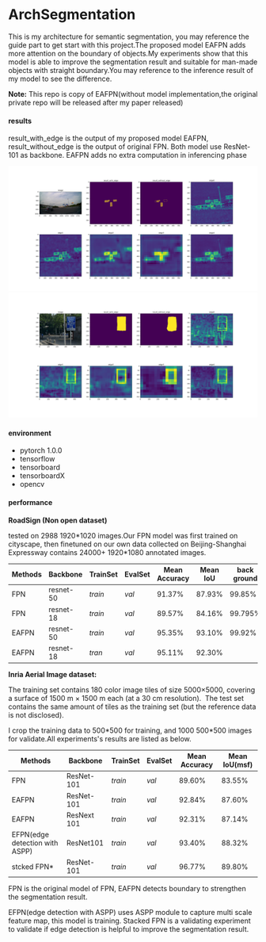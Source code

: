 # ArchSegmentation

This is my architecture for semantic segmentation, you may reference the guide part to get start with this project.The proposed model  EAFPN adds more attention on the boundary of objects.My experiments show that this model is able to improve the segmentation result and suitable for man-made objects with straight boundary.You may reference to the inference result of my model to see the difference.

**Note:** This repo is  copy of EAFPN(without model implementation,the original private repo will be released after my paper released)

#### results

result_with_edge is the output of my proposed model EAFPN, result_without_edge is the output of original FPN. Both model use ResNet-101 as backbone. EAFPN adds no extra computation in inferencing phase

![](https://raw.githubusercontent.com/Citygity/ArchSegmentation/master/images/00004997.png)
![](https://raw.githubusercontent.com/Citygity/ArchSegmentation/master/images/44.png)


#### environment

- pytorch 1.0.0
- tensorflow
- tensorboard
- tensorboardX
- opencv

#### performance

**RoadSign (Non open dataset)**

tested on 2988 1920\*1020 images.Our FPN model was first trained on cityscape, then finetuned on our own data collected on Beijing-Shanghai Expressway contains 24000+ 1920*1080 annotated images.

| Methods | Backbone  | TrainSet | EvalSet | Mean Accuracy | Mean IoU | back ground| roadsign |
| ------- | --------- | -------- | ------- | ------------- | -------- | ---------- | -------- |
| FPN     | resnet-50 | *train*  | *val*   | 91.37%        | 87.93%   |  99.85%    | 75.75%   |   
| FPN     | resnet-18 | *train*  | *val*   | 89.57%        | 84.16%   |  99.795%   | 68.525%  |
| EAFPN   | resnet-50 | *train*  | *val*   | 95.35%        | 93.10%   |  99.92%    | 86.285%  |
| EAFPN   | resnet-18 | *tran*   | *val*   | 95.11%        | 92.30%   |            |          |

**Inria Aerial Image dataset:**

The training set contains 180 color image tiles of size 5000×5000, covering a surface of 1500 m × 1500 m each (at a 30 cm resolution).  The test set contains the same amount of tiles as the training set (but the reference data is not disclosed).  

I crop the training data to 500*500 for training, and 1000 500\*500 images for validate.All experiments's results are listed as below.

| Methods                        | Backbone    | TrainSet | EvalSet | Mean Accuracy | Mean IoU(msf) |
| ------------------------------ | ----------- | -------- | ------- | ------------- | ------------- |
| FPN                            | ResNet-101  | *train*  | *val*   | 89.60%        | 83.55%        |
| EAFPN                          | ResNet-101  | *train*  | *val*   | 92.84%        | 87.60%        |
| EAFPN                          | ResNext 101 | *train*  | *val*   | 92.31%        | 87.14%        |
| EFPN(edge detection with ASPP) | ResNet101   | *train*  | *val*   | 93.40%        | 88.32%        |
| stcked FPN*                    | ResNet-101  | *train*  | *val*   | 96.77%        | 89.80%        |

FPN is the original model of FPN, EAFPN detects boundary to strengthen the segmentation result.

EFPN(edge detection with ASPP) uses ASPP module to capture multi scale feature map, this model is training. Stacked FPN is a validating experiment to validate if edge detection is helpful to improve the segmentation result.
